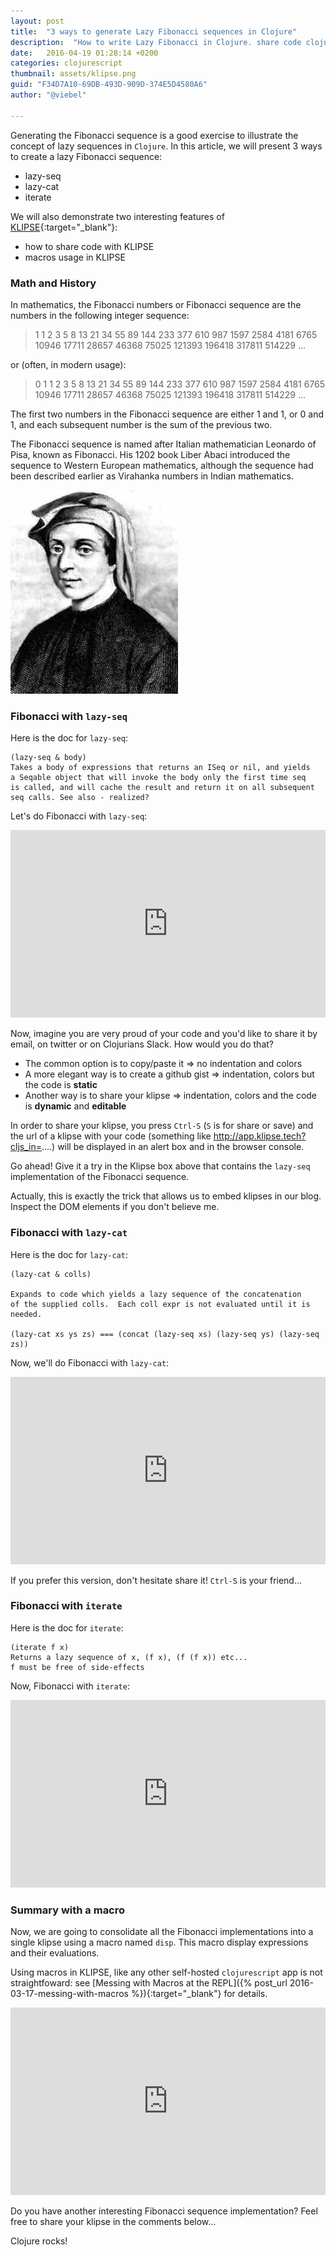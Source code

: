 ```yaml
---
layout: post
title:  "3 ways to generate Lazy Fibonacci sequences in Clojure"
description:  "How to write Lazy Fibonacci in Clojure. share code clojure with KLIPSE. macros with klipse. lazy sequences fibonacci."
date:   2016-04-19 01:28:14 +0200
categories: clojurescript
thumbnail: assets/klipse.png
guid: "F34D7A10-69DB-493D-909D-374E5D4580A6"
author: "@viebel"

---
```



Generating the Fibonacci sequence is a good exercise to illustrate the concept of lazy sequences in `Clojure`.
In this article, we will present 3 ways to create a lazy Fibonacci sequence:

- lazy-seq
- lazy-cat
- iterate

We will also demonstrate two interesting features of [KLIPSE][app-url]{:target="_blank"}:

- how to share code with KLIPSE
- macros usage in KLIPSE


### Math and History

In mathematics, the Fibonacci numbers or Fibonacci sequence are the numbers in the following integer sequence:

> 1 1 2 3 5 8 13 21 34 55 89 144 233 377 610 987 1597 2584 4181 6765 10946 17711 28657 46368 75025 121393 196418 317811 514229 ...


or (often, in modern usage):

> 0 1 1 2 3 5 8 13 21 34 55 89 144 233 377 610 987 1597 2584 4181 6765 10946 17711 28657 46368 75025 121393 196418 317811 514229 ...

The first two numbers in the Fibonacci sequence are either 1 and 1, or 0 and 1, and each subsequent number is the sum of the previous two.

The Fibonacci sequence is named after Italian mathematician Leonardo of Pisa, known as Fibonacci. His 1202 book Liber Abaci introduced the sequence to Western European mathematics, although the sequence had been described earlier as Virahanka numbers in Indian mathematics.


![Secret](/assets/fibonacci.jpg)

### Fibonacci with `lazy-seq`



Here is the doc for `lazy-seq`:

~~~
(lazy-seq & body)
Takes a body of expressions that returns an ISeq or nil, and yields
a Seqable object that will invoke the body only the first time seq
is called, and will cache the result and return it on all subsequent
seq calls. See also - realized?
~~~

Let's do Fibonacci with `lazy-seq`:

<iframe frameborder="0" width="100%" height="300px"
    src= 
    "http://app.klipse.tech/?cljs_in=(def%20fib-seq-seq%0A%20%20((fn%20fib%20%5Ba%20b%5D%20%0A%20%20%20%20%20(lazy-seq%20(cons%20a%20(fib%20b%20(%2B%20a%20b)))))%0A%20%20%200%201))%0A%0A(take%2030%20fib-seq-seq)&eval_only=1">
</iframe>

Now, imagine you are very proud of your code and you'd like to share it by email, on twitter or on Clojurians Slack. How would you do that? 

- The common option is to copy/paste it => no indentation and colors
- A more elegant way is to create a github gist => indentation, colors but the code is **static**
- Another way is to share your klipse => indentation, colors and the code is **dynamic** and **editable**

In order to share your klipse, you press `Ctrl-S` (`S` is for share or save) and the url of a klipse with your code (something like http://app.klipse.tech?cljs_in=....) will be displayed in an alert box and in the browser console.

Go ahead! Give it a try in the Klipse box above that contains the `lazy-seq` implementation of the Fibonacci sequence.

Actually, this is exactly the trick that allows us to embed klipses in our blog. Inspect the DOM elements if you don't believe me.


### Fibonacci with `lazy-cat`

Here is the doc for `lazy-cat`:

~~~
(lazy-cat & colls)

Expands to code which yields a lazy sequence of the concatenation
of the supplied colls.  Each coll expr is not evaluated until it is
needed. 

(lazy-cat xs ys zs) === (concat (lazy-seq xs) (lazy-seq ys) (lazy-seq zs))
~~~

Now, we'll do Fibonacci with `lazy-cat`:

<iframe frameborder="0" width="100%" height="300px"
    src= 
    "http://app.klipse.tech/?cljs_in=(def%20fib-seq-cat%0A%20%20(lazy-cat%20%5B0%201%5D%20(map%20%2B%20(rest%20fib-seq-cat)%20fib-seq-cat)))%0A%0A%0A(take%2030%20fib-seq-cat)&eval_only=1">
</iframe>

If you prefer this version, don't hesitate share it! `Ctrl-S` is your friend...

### Fibonacci with `iterate`

Here is the doc for `iterate`:

~~~
(iterate f x)
Returns a lazy sequence of x, (f x), (f (f x)) etc...
f must be free of side-effects
~~~

Now, Fibonacci with `iterate`:


<iframe frameborder="0" width="100%" height="300px"
    src= 
    "http://app.klipse.tech/?cljs_in=(def%20fib-seq-iterate%0A%20%20(map%20first%20(iterate%20%0A%20%20%20%20%20%20%20%20%20%20%20%20%20%20%20(fn%20%5B%5Ba%20b%5D%5D%0A%20%20%20%20%20%20%20%20%20%20%20%20%20%20%20%20%20%5Bb%20(%2B%20a%20b)%5D)%20%5B0%201%5D)))%0A%0A%0A(take%2030%20fib-seq-iterate)&eval_only=1">
</iframe>


### Summary with a macro

Now, we are going to consolidate all the Fibonacci implementations into a single klipse using a macro named `disp`. This macro display expressions and their evaluations. 

Using macros in KLIPSE, like any other self-hosted `clojurescript` app is not straightfoward: see [Messing with Macros at the REPL]({% post_url 2016-03-17-messing-with-macros %}){:target="_blank"} for details.

<iframe frameborder="0" width="100%" height="300px"
    src= 
    "http://app.klipse.tech/?cljs_in=(ns%20my.play%24macros)%0A%0A%0A(defmacro%20disp%20%5B%26%20forms%5D%0A%20%20(cons%20%60str%20(for%20%5Bform%20forms%5D%0A%20%20%20%20%20%20%20%20%20%20%20%20%20%20%20%60(str%20(pr-str%20'~form)%20%22%20%3D%3E%20%22%20(pr-str%20~form)%20%22%5Cn%22))))%0A%0A(def%20fib-seq-seq%0A%20%20((fn%20rfib%20%5Ba%20b%5D%20%0A%20%20%20%20%20(lazy-seq%20(cons%20a%20(rfib%20b%20(%2B%20a%20b)))))%0A%20%20%200%201))%0A%0A(def%20fib-seq-cat%0A%20%20%20%20%20(lazy-cat%20%5B0%201%5D%20(map%20%2B%20(rest%20fib-seq-cat)%20fib-seq-cat)))%0A%0A(def%20fib-seq-iterate%0A%20%20(map%20first%20(iterate%20%0A%20%20%20%20%20%20%20%20%20%20%20%20%20%20%20(fn%20%5B%5Ba%20b%5D%5D%0A%20%20%20%20%20%20%20%20%20%20%20%20%20%20%20%20%20%5Bb%20(%2B%20a%20b)%5D)%20%5B0%201%5D)))%0A%0A(my.play%2Fdisp%0A%20%20(take%2015%20fib-seq-cat)%0A%20%20(take%2015%20fib-seq-seq)%0A%20%20(take%2015%20fib-seq-iterate)%0A%20%20)&eval_only=1">
</iframe>


Do you have another interesting Fibonacci sequence implementation? Feel free to share your klipse in the comments below...

Clojure rocks!

[app-url-static]: http://app.klipse.tech?blog=klipse&static-fns=true&js_only=1
[app-url]: http://app.klipse.tech?blog=klipse&static-fns=true&js_only=1

